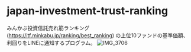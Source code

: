 # japan-investment-trust-ranking
みんかぶ投資信託売れ筋ランキング (https://itf.minkabu.jp/ranking/best_ranking) の上位10ファンドの基準価額、利回りをLINEに通知するプログラム。
![IMG_3706](https://github.com/ichi-first/japan-investment-trust-ranking/assets/97358145/12655efd-0c15-4268-9a7b-deebd0f871fd)
